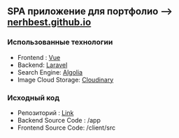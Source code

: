 ## SPA приложение для портфолио --> [nerhbest.github.io](https://nerhbest.github.io/)

### Использованные технологии
* Frontend : [Vue](https://vuejs.org/)
* Backend: [Laravel](https://laravel.com/)
* Search Engine: [Algolia](https://www.algolia.com/)
* Image Cloud Storage: [Cloudinary](https://cloudinary.com/)


### Исходный код

* Репозиторий : [Link](https://github.com/Nerhbest/spa-listings-app)
* Backend Source Code : /app
* Frontend Source Code: /client/src
